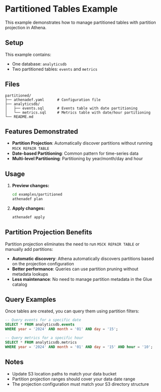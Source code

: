 # Partitioned Tables Example

This example demonstrates how to manage partitioned tables with partition projection in Athena.

## Setup

This example contains:
- One database: `analyticsdb`
- Two partitioned tables: `events` and `metrics`

## Files

```
partitioned/
├── athenadef.yaml      # Configuration file
├── analyticsdb/
│   ├── events.sql      # Events table with date partitioning
│   └── metrics.sql     # Metrics table with date/hour partitioning
└── README.md
```

## Features Demonstrated

- **Partition Projection**: Automatically discover partitions without running `MSCK REPAIR TABLE`
- **Date-based Partitioning**: Common pattern for time-series data
- **Multi-level Partitioning**: Partitioning by year/month/day and hour

## Usage

1. **Preview changes:**
   ```bash
   cd examples/partitioned
   athenadef plan
   ```

2. **Apply changes:**
   ```bash
   athenadef apply
   ```

## Partition Projection Benefits

Partition projection eliminates the need to run `MSCK REPAIR TABLE` or manually add partitions:

- **Automatic discovery**: Athena automatically discovers partitions based on the projection configuration
- **Better performance**: Queries can use partition pruning without metadata lookups
- **Less maintenance**: No need to manage partition metadata in the Glue catalog

## Query Examples

Once tables are created, you can query them using partition filters:

```sql
-- Query events for a specific date
SELECT * FROM analyticsdb.events
WHERE year = '2024' AND month = '01' AND day = '15';

-- Query metrics for a specific hour
SELECT * FROM analyticsdb.metrics
WHERE year = '2024' AND month = '01' AND day = '15' AND hour = '10';
```

## Notes

- Update S3 location paths to match your data bucket
- Partition projection ranges should cover your data date range
- The projection configuration must match your S3 directory structure
